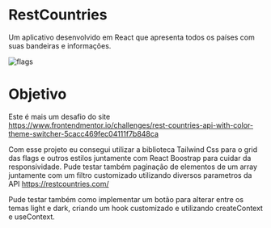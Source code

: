 # RestCountries
Um aplicativo desenvolvido em React que apresenta todos os países com suas bandeiras e informações.

![flags](https://user-images.githubusercontent.com/38042828/197226747-b34a02d9-986a-4130-b5e7-3b5b22107fed.PNG)

# Objetivo

Este é mais um desafio do site https://www.frontendmentor.io/challenges/rest-countries-api-with-color-theme-switcher-5cacc469fec04111f7b848ca

Com esse projeto eu consegui utilizar a biblioteca Tailwind Css para o grid das flags e outros estilos juntamente com React Boostrap para cuidar da responsividade. Pude testar também paginação de elementos de um array juntamente com um filtro customizado utilizando diversos parametros da API https://restcountries.com/

Pude testar também como implementar um botão para alterar entre os temas light e dark, criando um hook customizado e utilizando createContext e useContext.


